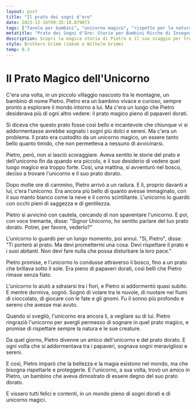 ```yaml
---
layout: post
title: "Il prato dei sogni d'oro"
date: 2023-12-16T09:35:10.879073
tags: ["favola per bambini", "unicorno magico", "rispetto per la natura", "sogni dorati"]
metatitle: "Prato dei Sogni d'Oro: Storie per Bambini Ricche di Insegnamenti ed Emozioni"
description: Scopri la magica storia di Pietro e il suo viaggio per trovare l'unicorno e il prato dorato. Un racconto che insegna il rispetto per la natura e le sue creature, pieno di sogni meravigliosi e sereni. Un'avventura incantevole per i più piccoli.
style: Brothers Grimm (Jakob e Wilhelm Grimm)
temp: 0.3
---
```

# Il Prato Magico dell'Unicorno

C'era una volta, in un piccolo villaggio nascosto tra le montagne, un bambino di nome Pietro. Pietro era un bambino vivace e curioso, sempre pronto a esplorare il mondo intorno a lui. Ma c'era un luogo che Pietro desiderava più di ogni altro vedere: il prato magico pieno di papaveri dorati.

Si diceva che questo prato fosse così bello e incantevole che chiunque vi si addormentasse avrebbe sognato i sogni più dolci e sereni. Ma c'era un problema. Il prato era custodito da un unicorno magico, un essere tanto bello quanto timido, che non permetteva a nessuno di avvicinarsi.

Pietro, però, non si lasciò scoraggiare. Aveva sentito le storie del prato e dell'unicorno fin da quando era piccolo, e il suo desiderio di vedere quel luogo magico era troppo forte. Così, una mattina, si avventurò nel bosco, deciso a trovare l'unicorno e il suo prato dorato.

Dopo molte ore di cammino, Pietro arrivò a un radura. E lì, proprio davanti a lui, c'era l'unicorno. Era ancora più bello di quanto avesse immaginato, con il suo manto bianco come la neve e il corno scintillante. L'unicorno lo guardò con occhi pieni di saggezza e di gentilezza.

Pietro si avvicinò con cautela, cercando di non spaventare l'unicorno. E poi, con voce tremante, disse: "Signor Unicorno, ho sentito parlare del tuo prato dorato. Potrei, per favore, vederlo?"

L'unicorno lo guardò per un lungo momento, poi annuì. "Sì, Pietro", disse. "Ti porterò al prato. Ma devi promettermi una cosa. Devi rispettare il prato e i suoi abitanti. Non devi fare nulla che possa disturbare la loro pace."

Pietro promise, e l'unicorno lo condusse attraverso il bosco, fino a un prato che brillava sotto il sole. Era pieno di papaveri dorati, così belli che Pietro rimase senza fiato.

L'unicorno lo aiutò a sdraiarsi tra i fiori, e Pietro si addormentò quasi subito. E mentre dormiva, sognò. Sognò di volare tra le nuvole, di nuotare nei fiumi di cioccolato, di giocare con le fate e gli gnomi. Fu il sonno più profondo e sereno che avesse mai avuto.

Quando si svegliò, l'unicorno era ancora lì, a vegliare su di lui. Pietro ringraziò l'unicorno per avergli permesso di sognare in quel prato magico, e promise di rispettare sempre la natura e le sue creature.

Da quel giorno, Pietro divenne un amico dell'unicorno e del prato dorato. E ogni volta che si addormentava tra i papaveri, sognava sogni meravigliosi e sereni.

E così, Pietro imparò che la bellezza e la magia esistono nel mondo, ma che bisogna rispettarle e proteggerle. E l'unicorno, a sua volta, trovò un amico in Pietro, un bambino che aveva dimostrato di essere degno del suo prato dorato.

E vissero tutti felici e contenti, in un mondo pieno di sogni dorati e di unicorno magici.

        